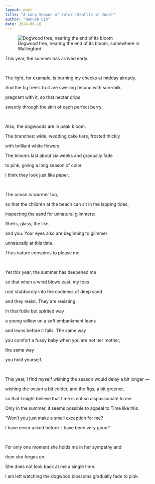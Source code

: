 ```yaml
---
layout: post
title: "A Long Season of Color (Seattle in June)"
author: "Hannah Lim"
date: 2024-06-10
---
```

<figure>
  <img alt="Dogwood tree, nearing the end of its bloom" src="{{ "/assets/images/dogwoods-in-bloom.jpeg" | relative_url }}" />
  <figcaption>
    Dogwood tree, nearing the end of its bloom, somewhere in Wallingford
  </figcaption>
</figure>

This year, the summer has arrived early. 

<br>

The light, for example, is burning my cheeks at midday already.

And the fig tree’s fruit are swelling fecund with sun-milk,

pregnant with it, so that nectar drips

sweetly through the skin of each perfect berry.

<br>

Also, the dogwoods are in peak bloom. 

The branches: wide, wedding cake tiers, frosted thickly 

with brilliant white flowers. 

The blooms last about six weeks and gradually fade 

to pink, giving a long season of color.

I think they look just like paper. 

<br>

The ocean is warmer too,

so that the children at the beach can sit in the lapping tides,

inspecting the sand for unnatural glimmers:

Shells, glass, the like,

and you. Your eyes also are beginning to glimmer 

unnaturally at this time.

Thus nature conspires to please me.

<br>

Yet this year, the summer has deepened me

so that when a wind blows east, my toes 

root stubbornly into the coolness of deep sand

and they resist. They are resisting

in that futile but spirited way 

a young willow on a soft embankment leans 

and leans before it falls. The same way 

you comfort a fussy baby when you are not her mother,

the same way 

you hold yourself.

<br>

This year, I find myself wishing the season would delay a bit longer — 

wishing the ocean a bit colder, and the figs, a bit greener, 

so that I might believe that time is not so dispassionate to me.

Only in the summer, it seems possible to appeal to Time like this: 

“Won’t you just make a small exception for me? 

I have never asked before. I have been very good!”

<br>

For only one moment she holds me in her sympathy and

then she forges on. 

She does not look back at me a single time. 

I am left watching the dogwood blossoms gradually fade to pink.
